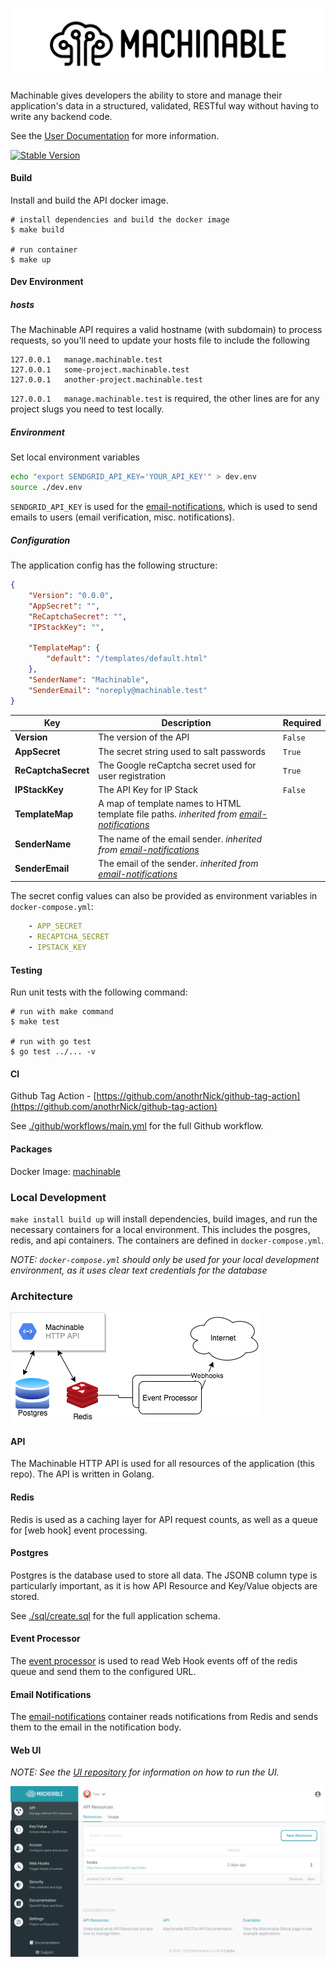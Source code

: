 
![Image of Machinable UI](images/logo.png)

Machinable gives developers the ability to store and manage their application's data in a structured, validated, RESTful way without having to write any backend code.

See the [User Documentation](https://www.machinable.io/documentation/) for more information.

[![Stable Version](https://img.shields.io/github/v/tag/anothrNick/machinable)](https://img.shields.io/github/v/tag/anothrNick/machinable)

#### Build

Install and build the API docker image.

```
# install dependencies and build the docker image
$ make build

# run container
$ make up
```

#### Dev Environment

##### hosts

The Machinable API requires a valid hostname (with subdomain) to process requests, so you'll need to update your hosts file to include the following

```
127.0.0.1   manage.machinable.test
127.0.0.1   some-project.machinable.test
127.0.0.1   another-project.machinable.test
```

`127.0.0.1   manage.machinable.test` is required, the other lines are for any project slugs you need to test locally.

##### Environment

Set local environment variables

```sh
echo "export SENDGRID_API_KEY='YOUR_API_KEY'" > dev.env
source ./dev.env
```

`SENDGRID_API_KEY` is used for the [email-notifications](https://github.com/anothrNick/email-notifications), which is used to send emails to users (email verification, misc. notifications).


##### Configuration

The application config has the following structure:

```json
{
    "Version": "0.0.0",
    "AppSecret": "",
    "ReCaptchaSecret": "",
    "IPStackKey": "",

    "TemplateMap": {
        "default": "/templates/default.html"
    },
    "SenderName": "Machinable",
    "SenderEmail": "noreply@machinable.test"
}
```

|Key|Description|Required|
|---|-----------|--------|
|**Version**|The version of the API|`False`|
|**AppSecret**|The secret string used to salt passwords|`True`|
|**ReCaptchaSecret**|The Google reCaptcha secret used for user registration|`True`|
|**IPStackKey**|The API Key for IP Stack|`False`|
|**TemplateMap**|A map of template names to HTML template file paths. _inherited from [email-notifications](https://github.com/anothrNick/email-notifications)_|
|**SenderName**|The name of the email sender. _inherited from [email-notifications](https://github.com/anothrNick/email-notifications)_|
|**SenderEmail**|The email of the sender. _inherited from [email-notifications](https://github.com/anothrNick/email-notifications)_|

The secret config values can also be provided as environment variables in `docker-compose.yml`:

```yml
    - APP_SECRET
    - RECAPTCHA_SECRET
    - IPSTACK_KEY
```

#### Testing

Run unit tests with the following command:

```
# run with make command
$ make test

# run with go test
$ go test ../... -v
```

#### CI

Github Tag Action - [https://github.com/anothrNick/github-tag-action](https://github.com/anothrNick/github-tag-action)

See [./github/workflows/main.yml](./github/workflow/main.yml) for the full Github workflow.

#### Packages

Docker Image: [machinable](https://github.com/anothrNick/machinable/packages/54301)

### Local Development

`make install build up` will install dependencies, build images, and run the necessary containers for a local environment. This includes the posgres, redis, and api containers. The containers are defined in `docker-compose.yml`.

_NOTE: `docker-compose.yml` should only be used for your local development environment, as it uses clear text credentials for the database_

### Architecture

![Machinable Architecture](images/machinable.png)

#### API

The Machinable HTTP API is used for all resources of the application (this repo). The API is written in Golang. 

#### Redis

Redis is used as a caching layer for API request counts, as well as a queue for [web hook] event processing.

#### Postgres

Postgres is the database used to store all data. The JSONB column type is particularly important, as it is how API Resource and Key/Value objects are stored.

See [./sql/create.sql](./sql/create.sql) for the full application schema.

#### Event Processor

The [event processor](https://github.com/machinable/event-processor) is used to read Web Hook events off of the redis queue and send them to the configured URL.

#### Email Notifications

The [email-notifications](https://github.com/anothrNick/email-notifications) container reads notifications from Redis and sends them to the email in the notification body.

#### Web UI

_NOTE: See the [UI repository](https://github.com/anothrNick/machinable-ui) for information on how to run the UI._

![Image of Machinable UI](images/ui_1.png)
